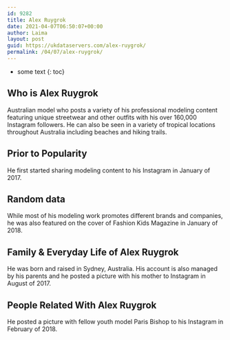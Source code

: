 ```yaml
---
id: 9282
title: Alex Ruygrok
date: 2021-04-07T06:50:07+00:00
author: Laima
layout: post
guid: https://ukdataservers.com/alex-ruygrok/
permalink: /04/07/alex-ruygrok/
---
```


* some text
{: toc}


## Who is Alex Ruygrok
                  
                  
                  
Australian model who posts a variety of his professional modeling content featuring unique streetwear and other outfits with his over 160,000 Instagram followers. He can also be seen in a variety of tropical locations throughout Australia including beaches and hiking trails. 
                  
              
            
              
            
                
                
                
## Prior to Popularity
                  
                  
                  
He first started sharing modeling content to his Instagram in January of 2017. 
                  
              
            
              
            
                
                
                
## Random data
                  
                  
                  
While most of his modeling work promotes different brands and companies, he was also featured on the cover of Fashion Kids Magazine in January of 2018. 
                  
              
            
              
            
                
                
                
## Family & Everyday Life of Alex Ruygrok
                  
                  
                  
He was born and raised in Sydney, Australia. His account is also managed by his parents and he posted a picture with his mother to Instagram in August of 2017. 
                  
              
            
              
            
                
                
                
## People Related With Alex Ruygrok
                  
                  
                  
He posted a picture with fellow youth model Paris Bishop to his Instagram in February of 2018. 
                  
              
            
              
            
                
              
            
              
              
            
            
              
            
          
          
          